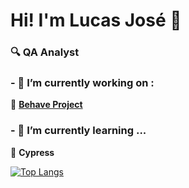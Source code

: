 # Hi! I'm Lucas José 👋
### 🔍 QA Analyst

### -  💼 I’m currently working on :
🍃 **[Behave Project](https://github.com/LucasJoseArantes/Behave_Project)**

### - 🌱 I’m currently learning ...
  🌲 **Cypress**

[![Top Langs](https://github-readme-stats.vercel.app/api/top-langs/?username=LucasJoseArantes&layout=compact&theme=radical)](https://github.com/anuraghazra/github-readme-stats)

